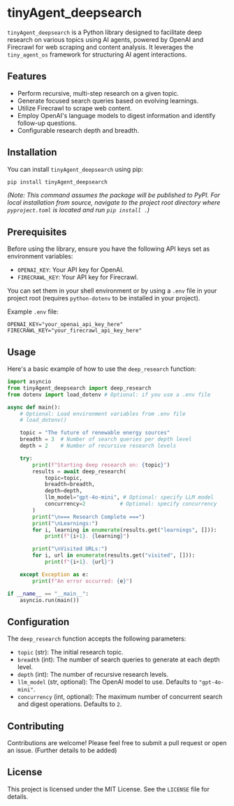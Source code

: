 # tinyAgent_deepsearch

`tinyAgent_deepsearch` is a Python library designed to facilitate deep research on various topics using AI agents, powered by OpenAI and Firecrawl for web scraping and content analysis. It leverages the `tiny_agent_os` framework for structuring AI agent interactions.

## Features

*   Perform recursive, multi-step research on a given topic.
*   Generate focused search queries based on evolving learnings.
*   Utilize Firecrawl to scrape web content.
*   Employ OpenAI's language models to digest information and identify follow-up questions.
*   Configurable research depth and breadth.

## Installation

You can install `tinyAgent_deepsearch` using pip:

```bash
pip install tinyAgent_deepsearch 
```
*(Note: This command assumes the package will be published to PyPI. For local installation from source, navigate to the project root directory where `pyproject.toml` is located and run `pip install .`)*

## Prerequisites

Before using the library, ensure you have the following API keys set as environment variables:

*   `OPENAI_KEY`: Your API key for OpenAI.
*   `FIRECRAWL_KEY`: Your API key for Firecrawl.

You can set them in your shell environment or by using a `.env` file in your project root (requires `python-dotenv` to be installed in your project).

Example `.env` file:
```
OPENAI_KEY="your_openai_api_key_here"
FIRECRAWL_KEY="your_firecrawl_api_key_here"
```

## Usage

Here's a basic example of how to use the `deep_research` function:

```python
import asyncio
from tinyAgent_deepsearch import deep_research
from dotenv import load_dotenv # Optional: if you use a .env file

async def main():
    # Optional: Load environment variables from .env file
    # load_dotenv()

    topic = "The future of renewable energy sources"
    breadth = 3  # Number of search queries per depth level
    depth = 2    # Number of recursive research levels

    try:
        print(f"Starting deep research on: {topic}")
        results = await deep_research(
            topic=topic,
            breadth=breadth,
            depth=depth,
            llm_model="gpt-4o-mini", # Optional: specify LLM model
            concurrency=2           # Optional: specify concurrency
        )
        print("\n=== Research Complete ===")
        print("\nLearnings:")
        for i, learning in enumerate(results.get("learnings", [])):
            print(f"{i+1}. {learning}")

        print("\nVisited URLs:")
        for i, url in enumerate(results.get("visited", [])):
            print(f"{i+1}. {url}")

    except Exception as e:
        print(f"An error occurred: {e}")

if __name__ == "__main__":
    asyncio.run(main())
```

## Configuration

The `deep_research` function accepts the following parameters:

*   `topic` (str): The initial research topic.
*   `breadth` (int): The number of search queries to generate at each depth level.
*   `depth` (int): The number of recursive research levels.
*   `llm_model` (str, optional): The OpenAI model to use. Defaults to `"gpt-4o-mini"`.
*   `concurrency` (int, optional): The maximum number of concurrent search and digest operations. Defaults to `2`.

## Contributing

Contributions are welcome! Please feel free to submit a pull request or open an issue. (Further details to be added)

## License

This project is licensed under the MIT License. See the `LICENSE` file for details.